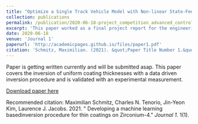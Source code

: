 ```yaml
---
title: "Optimize a Single Track Vehicle Model with Non-linear State-Feedback Controller"
collection: publications
permalink: /publication/2020-06-18-project_competition_advanced_control.md
excerpt: 'This paper worked as a final project report for the engineering cybernetics graduate project competition in advanced concepts of control theory. It describes a the development of the used control algorithms as well as the optimization of the race trajectory.'
date: 2020-06-18
venue: 'Journal 1'
paperurl: 'http://academicpages.github.io/files/paper1.pdf'
citation: 'Schmitz, Maximilian. (2021). &quot;Paper Title Number 1.&quot; <i>Journal 1</i>. 1(1).'
---
```


Paper is getting written currently and will be submitted asap. 
This paper covers the inversion of uniform coating thicknesses with a data driven inversion procedure and is validated with an experimental measurement.

[Download paper here](http://academicpages.github.io/files/paper1.pdf)

Recommended citation: Maximilian Schmitz, Charles N. Tenorio, Jin-Yeon Kim, Laurence J. Jacobs. 2021. " Developing a machine learning basedinversion procedure for thin coatings on Zirconium-4." <i>Journal 1</i>. 1(1).